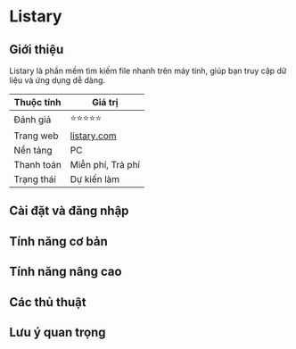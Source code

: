 # Listary

## Giới thiệu

Listary là phần mềm tìm kiếm file nhanh trên máy tính, giúp bạn truy cập dữ liệu và ứng dụng dễ dàng.

| Thuộc tính         | Giá trị                                  |
|--------------------|------------------------------------------|
| Đánh giá           | ⭐⭐⭐⭐⭐                                   |
| Trang web          | [listary.com](https://listary.com)       |
| Nền tảng           | PC                                       |
| Thanh toán         | Miễn phí, Trả phí                        |
| Trạng thái         | Dự kiến làm                              |

## Cài đặt và đăng nhập

## Tính năng cơ bản

## Tính năng nâng cao

## Các thủ thuật

## Lưu ý quan trọng
